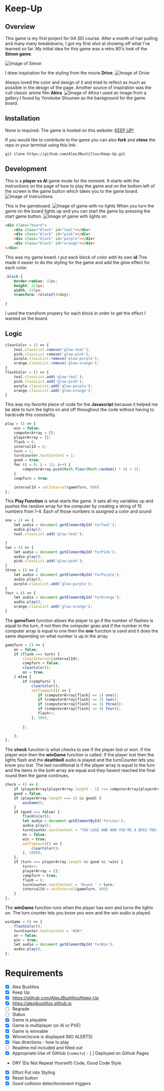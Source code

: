 # Keep-Up

## Overview

This game is my first project for GA SEI course. After a month of hair pulling and many many breakdowns, I got my first shot at showing off what I've learned so far. My initial idea for this game was a retro 80's look of the **Simon game**. 

![Image of Simon](simonimg.jpeg)

I drew inspiration for the styling from the movie **Drive**. 
![Image of Drive](newdriveimg.jpeg)

Always loved the color and design of it and tried to reflect as much as possible in the design of the page. Another source of inspiration was the cult classic anime film **Akira**.
![Image of AKira](akiraimg.jpeg)
 I used an image from a gallery I found by Yorokobe Shounen as the background for the game board.

## Installation

None is required. The game is hosted on this website:
[KEEP UP!](alexjbustillos.github.io)

If you would like to contribute to the game you can also **fork** and **clone** the repo in your terminal using this link:
```
git clone https://github.com/AlexJBustillos/Keep-Up.git
```

## Development

This is a **player vs AI** game mode for the moment. It starts with the instructions on the page of how to play the game and on the bottom left of the screen is the game button which takes you to the game board.
![Image of Instructions](KEEPUPinst.png)

This is the gameboard.
![Image of game with no lights](KeepUpnolight.png)
When you turn the game on the board lights up and you can start the game by pressing the start game button.
![Image of game with lights on](keepupwithlight.png)

```HTML
<div class="board">
    <div class="block" id="teal"></div>
    <div class="block" id="pink"></div>
    <div class="block" id="purple"></div>
    <div class="block" id="orange"></div>
</div>
```
This was my game board. I put each block of color with its own **id**
This made it easier to do the styling for the game and add the glow effect for each color.

```CSS
.block {
    border-radius: 32px;
    height: 225px;
    width: 225px;
    transform: rotateZ(45deg);
    
}
```
I used the transform propery for each block in order to get the effect I wanted on the board.

## Logic

```Javascript
clearColor = () => {
    teal.classList.remove('glow-teal');
    pink.classList.remove('glow-pink');
    purple.classList.remove('glow-purple');
    orange.classList.remove('glow-orange');
}
flashColor = () => {
    teal.classList.add('glow-teal');
    pink.classList.add('glow-pink');
    purple.classList.add('glow-purple');
    orange.classList.add('glow-orange');
}
```
This was my favorite piece of code for the **Javascript** because it helped me be able to turn the lights on and off throughout the code without having to hardcode this constantly.

```Javascript
play = () => {
    win = false;
    computerArray = [];
    playerArray = [];
    flash = 0;
    intervalId = 0;
    turn = 1;
    turnCounter.textContent = 1;
    good = true;
    for (i = 0; i < 15; i++) {
        computerArray.push(Math.floor(Math.random() * 4) + 1);
    }
    compTurn = true;

    intervalId = setInterval(gameTurn, 800)
};
```
This **Play Function** is what starts the game. It sets all my variables up and pushes the random array for the computer by creating a string of 15 numbers from 1-4. Each of those numbers is assigned a color and sound 
```Javascript
one = () => {
    let audio = document.getElementById('forTeal');
    audio.play();
    teal.classList.add('glow-teal');

}
two = () => {
    let audio = document.getElementById('forPink');
    audio.play();
    pink.classList.add('glow-pink');
}
three = () => {
    let audio = document.getElementById('forPurple');
    audio.play();
    purple.classList.add('glow-purple');
}
four = () => {
    let audio = document.getElementById('forOrange');
    audio.play();
    orange.classList.add('glow-orange');
}
```
The **gameTurn** function allows the player to go if the number of flashes is equal to the turn, if not then the computer goes and if the number in the computer array is equal to one then the **one** function is used and it does the same depending on what number is up in the array.
```Javascript
gameTurn = () => {
    on = false;
    if (flash === turn) {
        clearInterval(intervalId);
        compTurn = false;
        clearColor();
        on = true;
    } else {
        if (compTurn) {
            clearColor();
            setTimeout(() => {
               if (computerArray[flash] == 1) one(); 
               if (computerArray[flash] == 2) two(); 
               if (computerArray[flash] == 3) three(); 
               if (computerArray[flash] == 4) four();
               flash++; 
            }, 200);
    
        };

    };
};
```
The **check** function is what checks to see if the player lost or won. If the player won then the **winGame** function is called. If the player lost then the lights flash and the **deathbell** audio is played and the turnCounter lets you know you lost. The last conditional is if the player array is equal to the turn and the items in the both array are equal and they havent reached the final round then the game continues.
```Javascript
check = () => {
    if (playerArray[playerArray.length - 1] !== computerArray[playerArray.length - 1]) 
    good = false;
    if (playerArray.length === 15 && good) {
        winGame();
    }
    if (good === false) {
        flashColor();
        let audio = document.getElementById('forLoss');
        audio.play();
        turnCounter.textContent = "YOU LOSE AND NOW YOU'RE A BOSS TOO...OF THIS PILE OF RUBBLE";
        on = false;
        win = true;
        setTimeout(() => {
            clearColor();
        }, 1000);
    };
    if (turn === playerArray.length && good && !win) {
        turn++;
        playerArray = [];
        compTurn = true;
        flash = 0;
        turnCounter.textContent = 'Round ' + turn;
        intervalId = setInterval(gameTurn, 800)
    }
};
```
The **winGame** function runs when the player has won and turns the lights on. The turn counter lets you know you won and the win audio is played.
```Javascript
winGame = () => {
    flashColor();
    turnCounter.textContent = 'WIN!'
    on = false;
    win = true;
    let audio = document.getElementById('forWin');
    audio.play();
};
```









# Requirements
- [x] Alex Bustillos	
- [x] Keep Up
- [x] https://github.com/AlexJBustillos/Keep-Up
- [x] https://alexjbustillos.github.io	
- [ ] Regrade	
- [ ] Status	
- [x] Game is playable	
- [x] Game is multiplayer 
(or AI or PVE)
- [x] Game is winnable	
- [x] Winner/score is displayed (NO ALERTS)	
- [x] Has directions - how to play	
- [ ] Readme.md included and filled out	
- [x] Appropriate Use of GitHub (`commits`) 	- [ ] Deployed on Github Pages	
- DRY (Do Not Repeat Yourself) Code, Good Code Style	
- [x] Effort Put into Styling	
- [x] Reset button	
- [x] Good collision detection/event triggers